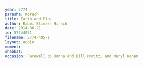 ```yaml
---
year: 5774
parasha: Korach
title: Earth and Fire
author: Rabbi Eliezer Hirsch
date: 2014-06-21
id: 57744051
filename: 5774-405-1
layout: audio
moment: 
shabbat: 
occasion: Farewell to Donna and Bill Moritz, and Meryl Kahan
---
```


